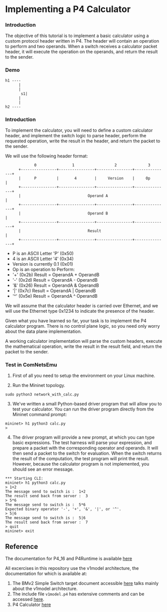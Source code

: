# Implementing a P4 Calculator

### Introduction ###

The objective of this tutorial is to implement a basic calculator using a custom protocol header written in P4. The header will contain an operation to perform and two operands. When a switch receives a calculator packet header, it will execute the operation on the operands, and return the result to the sender.


### Demo ###

```
h1 ----  
      |    
      |    
       s1|
      |  
      | 
h2 ---- 
```

### Introduction ###

To implement the calculator, you will need to define a custom calculator header, and implement the switch logic to parse header, perform the requested operation, write the result in the header, and return the packet to the sender.

We will use the following header format:

```
             0                1                  2              3
      +----------------+----------------+----------------+---------------+
      |      P         |       4        |     Version    |     Op        |
      +----------------+----------------+----------------+---------------+
      |                              Operand A                           |
      +----------------+----------------+----------------+---------------+
      |                              Operand B                           |
      +----------------+----------------+----------------+---------------+
      |                              Result                              |
      +----------------+----------------+----------------+---------------+

```

-  P is an ASCII Letter 'P' (0x50)
-  4 is an ASCII Letter '4' (0x34)
-  Version is currently 0.1 (0x01)
-  Op is an operation to Perform:
 -   '+' (0x2b) Result = OperandA + OperandB
 -   '-' (0x2d) Result = OperandA - OperandB
 -   '&' (0x26) Result = OperandA & OperandB
 -   '|' (0x7c) Result = OperandA | OperandB
 -   '^' (0x5e) Result = OperandA ^ OperandB

We will assume that the calculator header is carried over Ethernet,
and we will use the Ethernet type 0x1234 to indicate the presence of
the header.

Given what you have learned so far, your task is to implement the P4
calculator program. There is no control plane logic, so you need only
worry about the data plane implementation.

A working calculator implementation will parse the custom headers,
execute the mathematical operation, write the result in the result
field, and return the packet to the sender.

### Test in ComNetsEmu ###

1. First of all you need to setup the environment on your Linux machine.

2. Run the Mininet topology.

`sudo python3 network_with_calc.py`

3. We've written a small Python-based driver program that will allow
you to test your calculator. You can run the driver program directly
from the Mininet command prompt:

```
mininet> h1 python3 calc.py
>
```

4. The driver program will provide a new prompt, at which you can type
basic expressions. The test harness will parse your expression, and
prepare a packet with the corresponding operator and operands. It will
then send a packet to the switch for evaluation. When the switch
returns the result of the computation, the test program will print the
result. However, because the calculator program is not implemented,
you should see an error message.


```
*** Starting CLI:
mininet> h1 python3 calc.py
> 1+2
The message send to switch is :  1+2
The result send back from server :  3
> 5*6
The message send to switch is :  5*6
Expected binary operator '-', '+', '&', '|', or '^'.
> 5|6
The message send to switch is :  5|6
The result send back from server :  7
> quit
mininet> exit
```

## Reference

The documentation for P4_16 and P4Runtime is available [here](https://p4.org/specs/)

All excercises in this repository use the v1model architecture, the documentation for which is available at:
1. The BMv2 Simple Switch target document accessible [here](https://github.com/p4lang/behavioral-model/blob/master/docs/simple_switch.md) talks mainly about the v1model architecture.
2. The include file `v1model.p4` has extensive comments and can be accessed [here](https://github.com/p4lang/p4c/blob/master/p4include/v1model.p4).
3. P4 Calculator [here](https://github.com/p4lang/tutorials/tree/master/exercises/calc)